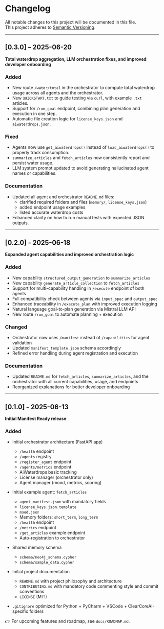 # Changelog

All notable changes to this project will be documented in this file.  
This project adheres to [Semantic Versioning](https://semver.org/spec/v2.0.0.html).

---

## [0.3.0] – 2025-06-20

**Total waterdrop aggregation, LLM orchestration fixes, and improved developer onboarding**

### Added

- New route `/water/total` in the orchestrator to compute total waterdrop usage across all agents and the orchestrator.
- New `QUICKSTART.txt` to guide testing via `curl`, with example `.txt` articles.
- Support for `/run_goal` endpoint, combining plan generation and execution in one step.
- Automatic file creation logic for `license_keys.json` and `aiwaterdrops.json`.

### Fixed

- Agents now use `get_aiwaterdrops()` instead of `load_aiwaterdrops()` to properly track consumption.
- `summarize_articles` and `fetch_articles` now consistently report and persist water usage.
- LLM system prompt updated to avoid generating hallucinated agent names or capabilities.

### Documentation

- Updated all agent and orchestrator `README.md` files:
  - clarified required folders and files (`memory/`, `license_keys.json`)
  - added endpoint usage examples
  - listed accurate waterdrop costs
- Enhanced clarity on how to run manual tests with expected JSON outputs.

---

## [0.2.0] - 2025-06-18

**Expanded agent capabilities and improved orchestration logic**

### Added

- New capability `structured_output_generation` to `summarize_articles`
- New capability `generate_article_collection` to `fetch_articles`
- Support for multi-capability handling in `/execute` endpoint of both agents
- Full compatibility check between agents via `input_spec` and `output_spec`
- Enhanced traceability in `/execute_plan` with improved execution logging
- Natural language goal-to-plan generation via Mistral LLM API
- New route `/run_goal` to automate planning + execution

### Changed

- Orchestrator now uses `/manifest` instead of `/capabilities` for agent validation
- Updated `manifest_template.json` schema accordingly
- Refined error handling during agent registration and execution

### Documentation

- Updated `README.md` for `fetch_articles`, `summarize_articles`, and the orchestrator with all current capabilities, usage, and endpoints
- Reorganized explanations for better developer onboarding

---

## [0.1.0] - 2025-06-13

**Initial Manifest Ready release**

### Added

- Initial orchestrator architecture (FastAPI app)
    - `/health` endpoint
    - `/agents` registry
    - `/register_agent` endpoint
    - `/agents/metrics` endpoint
    - AIWaterdrops basic tracking
    - License manager (orchestrator only)
    - Agent manager (mood, metrics, scoring)

- Initial example agent: `fetch_articles`
    - `agent_manifest.json` with mandatory fields
    - `license_keys.json.template`
    - `mood.json`
    - Memory folders: `short_term`, `long_term`
    - `/health` endpoint
    - `/metrics` endpoint
    - `/get_articles` example endpoint
    - Auto-registration to orchestrator

- Shared memory schema
    - `schema/neo4j_schema.cypher`
    - `schema/sample_data.cypher`

- Initial project documentation
    - `README.md` with project philosophy and architecture
    - `CONTRIBUTING.md` with mandatory code commenting style and commit conventions
    - `LICENSE` (MIT)

- `.gitignore` optimized for Python + PyCharm + VSCode + ClearCoreAI-specific folders

👉 For upcoming features and roadmap, see `docs/ROADMAP.md`.